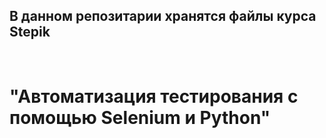 <h2>В данном репозитарии хранятся файлы курса Stepik</h2></br><h1>"Автоматизация тестирования с помощью Selenium и Python"</h1>
